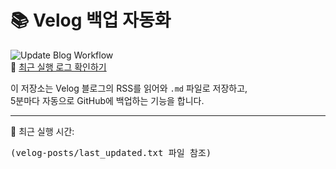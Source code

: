 # 📚 Velog 백업 자동화

![Update Blog Workflow](https://github.com/hsj1024/sj_velog/actions/workflows/update_blog.yml/badge.svg)  
🔄 [최근 실행 로그 확인하기](https://github.com/hsj1024/sj_velog/actions/workflows/update_blog.yml)

이 저장소는 Velog 블로그의 RSS를 읽어와 `.md` 파일로 저장하고,  
5분마다 자동으로 GitHub에 백업하는 기능을 합니다.

---

📌 최근 실행 시간:
<pre>
(velog-posts/last_updated.txt 파일 참조) 
</pre>
